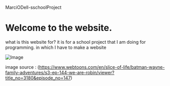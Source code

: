 MarciODell-sschoolProject
<!DOCTYPE html>
<html>
<head>
<title>school project</title>

</head>
<h1>Welcome to the website.</h1>


<p> what is this website for?
it is for a school project that I am doing for programming. in which I have to make a website  </p>

![Image](https://github.com/user-attachments/assets/dd01f933-4004-4953-b044-4dd79c407aa5)

image source : (https://www.webtoons.com/en/slice-of-life/batman-wayne-family-adventures/s3-ep-144-we-are-robin/viewer?title_no=3180&episode_no=147)
